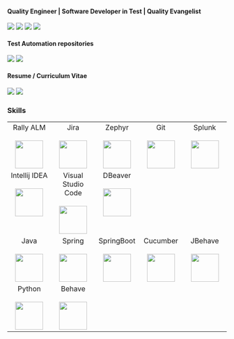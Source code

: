 #### Quality Engineer | Software Developer in Test | Quality Evangelist
[![](https://img.shields.io/badge/LinkedIn-iberecamara-blue)](https://www.linkedin.com/in/iberecamara)
[![](https://img.shields.io/badge/GitHub-iberecamara-purple)](https://github.com/iberecamara) 
[![](https://img.shields.io/badge/Gmail-ibere.camara%40gmail.com-red)](mailto:ibere.camara@gmail.com) 
[![](https://img.shields.io/badge/Whatsapp-%40iberecamara-green)](https://api.whatsapp.com/send/?phone=5541996146048)
#### Test Automation repositories
[![](https://img.shields.io/badge/Backend-Automation-green)](https://github.com/iberecamara/JavaBackendAutomation) 
[![](https://img.shields.io/badge/Frontend-Automation-green)](https://github.com/iberecamara/JavaFrontendAutomation) 
#### Resume / Curriculum Vitae
[![](https://img.shields.io/badge/🇺🇸-English-EN)](https://drive.google.com/file/d/1N1xqYcUOQ0lD03H3E3pSB91MpZy2YcUN/view) 
[![](https://img.shields.io/badge/🇧🇷-Português-BR)](https://drive.google.com/file/d/1Ffa7rW5Iv95SPk7OIv4LuO5cbZsle1q2/view)

### Skills
<table>
  <tbody>
    <!-- General tools -->
    <tr valign="top">
      <td width="20%" align="center">
        <span>Rally ALM</span><br><br>
        <img height="64px" src="https://siliconangle.com/files/2012/04/rally_logo.png">
      </td>
      <td width="20%" align="center">
        <span>Jira</span><br><br>
        <img height="64px" src="https://cdn.svgporn.com/logos/jira.svg">
      </td>
      <td width="20%" align="center">
        <span>Zephyr</span><br><br>
        <img height="64px" src="https://marketplace-cdn.atlassian.com/files/6d82b909-ae65-46de-99d5-1c812e23388b">
      </td>
      <td width="20%" align="center">
        <span>Git</span><br><br>
        <img height="64px" src="https://cdn.svgporn.com/logos/git-icon.svg">
      </td>
      <td width="20%" align="center">
        <span>Splunk</span><br><br>
        <img height="64px" src="https://cdn.svgporn.com/logos/splunk.svg">
      </td>
    </tr>
    <!-- IDEs -->
    <tr valign="top">
      <td width="20%" align="center">
        <span>Intellij IDEA</span><br><br>
        <img height="64px" src="https://e7.pngegg.com/pngimages/788/545/png-clipart-ij-logo-with-black-blue-red-and-orange-background-intellij-idea-logo-icons-logos-emojis-tech-companies-thumbnail.png">
      </td>
      <td width="20%" align="center">
        <span>Visual Studio Code</span><br><br>
        <img height="64px" src="https://cdn.svgporn.com/logos/visual-studio-code.svg">
      </td>
      <td width="20%" align="center">
        <span>DBeaver</span><br><br>
        <img height="64px" src="https://seeklogo.com/images/D/dbeaver-logo-E07205C498-seeklogo.com.png">
      </td>
    </tr>
    <!-- Java and frameworks -->
    <tr valign="top">
      <td width="20%" align="center">
        <span>Java</span><br><br>
        <img height="64px" src="https://cdn.svgporn.com/logos/java.svg">
      </td>
      <td width="20%" align="center">
        <span>Spring</span><br><br>
        <img height="64px" src="https://cdn.svgporn.com/logos/spring-icon.svg">
      </td>
      <td width="20%" align="center">
        <span>SpringBoot</span><br><br>
        <img height="64px" src="https://devkico.itexto.com.br/wp-content/uploads/2014/08/spring-boot-project-logo.png">
      </td>
      <td width="20%" align="center">
        <span>Cucumber</span><br><br>
        <img height="64px" src="https://cdn.svgporn.com/logos/cucumber.svg">
      </td>
      <td width="20%" align="center">
        <span><bold>JBehave</bold></span><br><br>
        <img height="64px" src="https://jbehave.org/images/jbehave-logo.png">
      </td>
    </tr>
    <!-- Python and frameworks -->
    <tr valign="top">
      <td width="20%" align="center">
        <span>Python</span><br><br>
        <img height="64px" src="https://cdn.svgporn.com/logos/python.svg">
      </td>
      <td width="20%" align="center">
        <span>Behave</span><br><br>
        <img height="64px" src="https://behave.readthedocs.io/en/latest/_images/behave_logo1.png">
      </td>
    </tr>
  </tbody>
</table>
